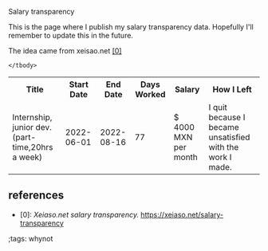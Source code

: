 Salary transparency	
		
This is the page where I publish my salary transparency data.
Hopefully I'll remember to update this in the future.

The idea came from xeisao.net [[0]](#references)
		
<table class="salary_history">
	<tbody>
		<tr>
			<th>Title</th>
			<th>Start Date</th>
			<th>End Date</th>
			<th>Days Worked</th>
			<th>Salary</th>
			<th>How I Left</th>
		</tr>
		<tr>
			<td>Internship, junior dev.(part-time,20hrs a week)</td>
			<td>2022-06-01</td>
			<td>2022-08-16</td>
			<td>77</td>
			<td>$ 4000 MXN per month</td>
			<td>I quit because I became unsatisfied with the work I made.</td>
		</tr>
		<!--
		<tr>
			<td>Junior Systems Administrator</td>
			<td>2013-11-11</td>
			<td>2014-01-06</td>
			<td>56</td>
			<td>USD$50000/year</td>
			<td>terminated</td>
		</tr>
		<tr>
			<td>Software Engineering Intern</td>
			<td>2014-07-14</td>
			<td>2014-08-27</td>
			<td>44</td>
			<td>USD$35000/year</td>
			<td>terminated</td>
		</tr>
		<tr>
			<td>Consultant</td>
			<td>2014-09-17</td>
			<td>2014-10-15</td>
			<td>28</td>
			<td>USD$90/hour</td>
			<td>contract not renewed</td>
		</tr>
		<tr>
			<td>Consultant</td>
			<td>2014-10-27</td>
			<td>2015-02-09</td>
			<td>105</td>
			<td>USD$90/hour</td>
			<td>contract not renewed</td>
		</tr>
		<tr>
			<td>Site Reliability Engineer</td>
			<td>2015-03-30</td>
			<td>2016-03-07</td>
			<td>343</td>
			<td>
				<details>
					<summary>USD$125000/year</summary>
					<p>20000 options. Vesting for 4 years with a cliff of 1 year.</p>
				</details>
			</td>
			<td>demoted</td>
		</tr>
		<tr>
			<td>Systems Administrator</td>
			<td>2016-03-08</td>
			<td>2016-04-01</td>
			<td>24</td>
			<td>USD$105000/year</td>
			<td>quit</td>
		</tr>
		<tr>
			<td>Member of Technical Staff</td>
			<td>2016-04-04</td>
			<td>2016-08-03</td>
			<td>121</td>
			<td>
				<details>
					<summary>USD$135000/year</summary>
					<p>5000 liquid granted shares. Vesting for 4 years with a cliff of 1 year.</p>
				</details>
			</td>
			<td>quit</td>
		</tr>
		<tr>
			<td>Software Engineer</td>
			<td>2016-08-24</td>
			<td>2016-11-22</td>
			<td>90</td>
			<td>
				<details>
					<summary>USD$105000/year</summary>
					<p>85000 options. Vesting for 4 years with a cliff of 1 year.</p>
				</details>
			</td>
			<td>terminated</td>
		</tr>
		<tr>
			<td>Consultant</td>
			<td>2017-02-13</td>
			<td>2017-11-13</td>
			<td>273</td>
			<td>USD$120/hour</td>
			<td>hired</td>
		</tr>
		<tr>
			<td>Senior Software Engineer</td>
			<td>2017-11-13</td>
			<td>2019-03-08</td>
			<td>480</td>
			<td>USD$150000/year</td>
			<td>quit</td>
		</tr>
		<tr>
			<td>Expert principal en fiabilité du site</td>
			<td>2019-05-06</td>
			<td>2020-11-27</td>
			<td>540</td>
			<td>
				<details>
					<summary>CAD$115000/year</summary>
					<p>7500 liquid options. Vesting for 4 years with a cliff of 1 year.</p>
				</details>
			</td>
			<td>quit</td>
		</tr>
		<tr>
			<td>Software Designer</td>
			<td>2020-12-14</td>
			<td>2022-03-01</td>
			<td>442</td>
			<td>CAD$135000/year</td>
			<td>raise</td>
		</tr>
		<tr>
			<td>Archmage of Infrastructure</td>
			<td>2022-03-01</td>
			<td>current</td>
			<td>n/a</td>
			<td>CAD$147150/year</td>
			<td>n/a</td>
		</tr> -->

	</tbody>
</table>
		
## references

- [0]: *Xeiaso.net salary transparency.* <https://xeiaso.net/salary-transparency>
		
;tags: whynot 
